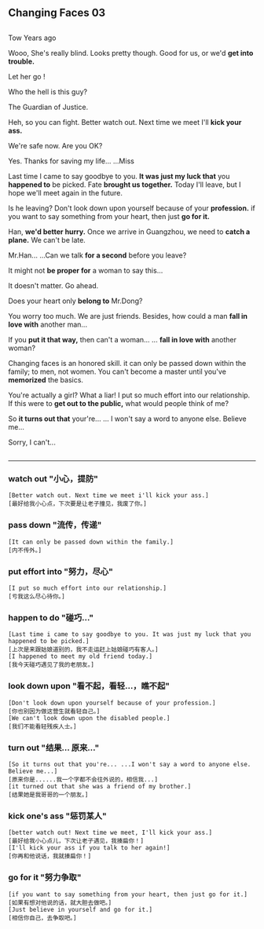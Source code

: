 Changing Faces 03
---
##
Tow Years ago



Wooo, She's really blind. Looks pretty though. Good for us, or we'd **get into trouble.**

Let her go !

Who the hell is this guy?

The Guardian of Justice.

Heh, so you can fight. Better watch out. Next time we meet I'll **kick your ass.**

We're safe now. Are you OK?

Yes. Thanks for saving my life... ...Miss



Last time I came to say goodbye to you. **It was just my luck that** you **happened to** be picked. Fate **brought us together.** Today I'll leave, but I hope we'll meet again in the future.

Is he leaving? Don't look down upon yourself because of your **profession.** if you want to say something from your heart, then just **go for it.**



Han, **we'd better hurry.** Once we arrive in Guangzhou, we need to **catch a plane.** We can't be late.

Mr.Han... ...Can we talk **for a second** before you leave?

It might not **be proper for** a woman to say this...

It doesn't matter. Go ahead.

Does your heart only **belong to** Mr.Dong?

You worry too much. We are just friends. Besides, how could a man **fall in love with** another man...

If you **put it that way,** then can't a woman... ... **fall in love with** another woman?



Changing faces is an honored skill. it can only be passed down within the family; to men, not women. You can't become a master until you've **memorized** the basics.



You're actually a girl? What a liar! I put so much effort into our relationship. If this were to **get out to the public,** what would people think of me?



So **it turns out that** your're... ... I won't say a word to anyone else. Believe me...



Sorry, I can't...
##
---
### watch out "小心，提防"
	[Better watch out. Next time we meet i'll kick your ass.]
	[最好给我小心点，下次要是让老子撞见，我废了你。]
### pass down "流传，传递" 
	[It can only be passed down within the family.]
	[内不传外。]
### put effort into "努力，尽心"
	[I put so much effort into our relationship.]
	[亏我这么尽心待你。]
### happen to do "碰巧..."
	[Last time i came to say goodbye to you. It was just my luck that you happened to be picked.]
	[上次是来跟姑娘道别的，我不走运赶上姑娘碰巧有客人。]
	[I happened to meet my old friend today.]
	[我今天碰巧遇见了我的老朋友。]
### look down upon "看不起，看轻...，瞧不起"
	[Don't look down upon yourself because of your profession.]
	[你也别因为做这营生就看轻自己。]
	[We can't look down upon the disabled people.]
	[我们不能看轻残疾人士。]
### turn out "结果... 原来..."
	[So it turns out that you're... ...I won't say a word to anyone else. Believe me...]
	[原来你是......我一个字都不会往外说的，相信我...]
	[it turned out that she was a friend of my brother.]
	[结果她是我哥哥的一个朋友。]
### kick one's ass "惩罚某人"
	[better watch out! Next time we meet, I'll kick your ass.]
	[最好给我小心点儿，下次让老子遇见，我揍扁你！]
	[I'll kick your ass if you talk to her again!]
	[你再和他说话，我就揍扁你！]
### go for it "努力争取"
	[if you want to say something from your heart, then just go for it.]
	[如果有想对他说的话，就大胆去做吧。]
	[Just believe in yourself and go for it.]
	[相信你自己，去争取吧。]
